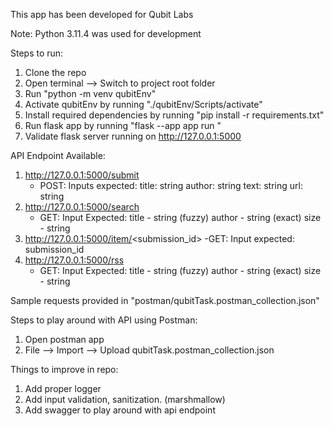 This app has been developed for Qubit Labs

Note: Python 3.11.4 was used for development

Steps to run:

1. Clone the repo
2. Open terminal --> Switch to project root folder
3. Run "python -m venv qubitEnv"
4. Activate qubitEnv by running "./qubitEnv/Scripts/activate"
5. Install required dependencies by running "pip install -r requirements.txt"
6. Run flask app by running "flask --app app run "
7. Validate flask server running on http://127.0.0.1:5000


API Endpoint Available:
1. http://127.0.0.1:5000/submit
    - POST:
        Inputs expected:
            title: string
            author: string
            text: string
            url: string
2. http://127.0.0.1:5000/search
    - GET:
        Input Expected:
            title - string (fuzzy)
            author - string (exact)
            size - string
3. http://127.0.0.1:5000/item/<submission_id>
    -GET:
        Input expected:
            submission_id
4. http://127.0.0.1:5000/rss
    - GET:
        Input Expected:
            title - string (fuzzy)
            author - string (exact)
            size - string

Sample requests provided in "postman/qubitTask.postman_collection.json"

Steps to play around with API using Postman:
1. Open postman app
2. File --> Import --> Upload qubitTask.postman_collection.json


Things to improve in repo:
1. Add proper logger
2. Add input validation, sanitization. (marshmallow)
3. Add swagger to play around with api endpoint



